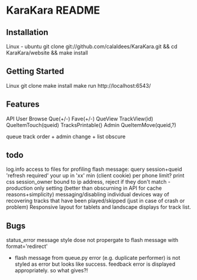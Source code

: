 KaraKara README
===============

Installation
------------

Linux - ubuntu
 git clone git://github.com/calaldees/KaraKara.git && cd KaraKara/website && make install


Getting Started
---------------

Linux
git clone <git repo>
make install
make run
http://localhost:6543/


Features
--------

API
  User
    Browse
    Que(+/-)
    Fave(+/-)
    QueView
    TrackView(id)
    QueItemTouch(queid)
    TracksPrintable()
  Admin
    QueItemMove(queid,?)

queue track order + admin change + list obscure

todo
----

log.info access to files for profiling
flash message:
  query session+queid 'refresh required'
  your up in 'xx' min (client cookie)
per phone limit?
print css
session_owner bound to ip address, reject if they don't match - production only setting (better than obscurning in API for cache reasons+simplicity)
messaging/disabling individual devices
way of recovering tracks that have been played/skipped (just in case of crash or problem)
Responsive layout for tablets and landscape displays for track list.


Bugs
----

status_error message style dose not propergate to flash message with format='redirect'
 - flash message from queue.py error (e.g. duplicate performer) is not styled as error but looks like success. feedback error is displayed appropriately. so what gives?!
 

